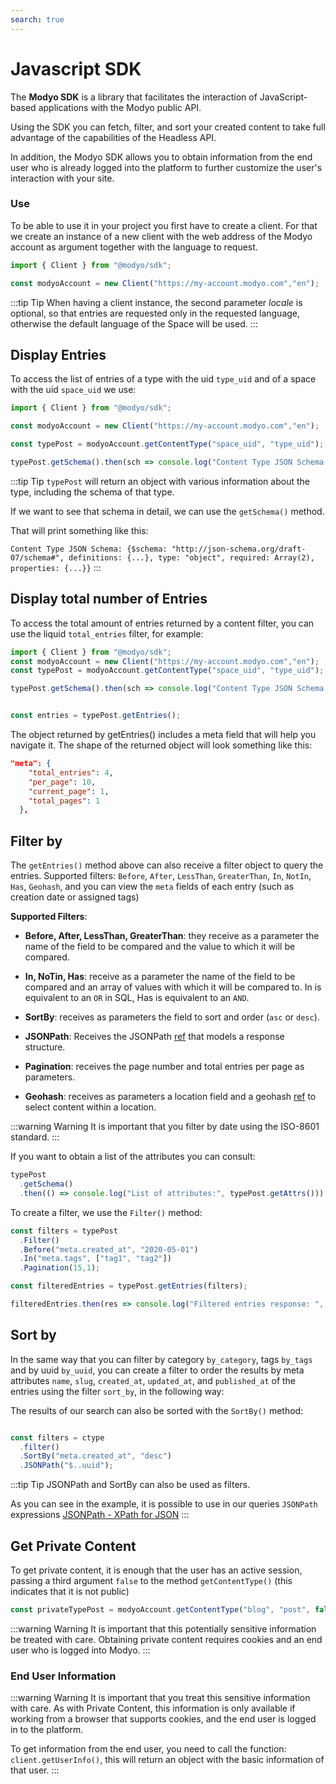 ```yaml
---
search: true
---
```


# Javascript SDK

The **Modyo SDK** is a library that facilitates the interaction of JavaScript-based applications with the Modyo public API.

Using the SDK you can fetch, filter, and sort your created content to take full advantage of the capabilities of the Headless API.

In addition, the Modyo SDK allows you to obtain information from the end user who is already logged into the platform to further customize the user's interaction with your site.

### Use

To be able to use it in your project you first have to create a client. For that we create an instance of a new client with the web address of the Modyo account as argument together with the language to request.

```js
import { Client } from "@modyo/sdk";

const modyoAccount = new Client("https://my-account.modyo.com","en");
```

:::tip Tip
When having a client instance, the second parameter _locale_ is optional, so that entries are requested only in the requested language, otherwise the default language of the Space will be used.
:::

## Display Entries

To access the list of entries of a type with the uid `type_uid` and of a space with the uid `space_uid` we use:

```js
import { Client } from "@modyo/sdk";

const modyoAccount = new Client("https://my-account.modyo.com","en");

const typePost = modyoAccount.getContentType("space_uid", "type_uid");

typePost.getSchema().then(sch => console.log("Content Type JSON Schema:", sch));
```

:::tip Tip
`typePost` will return an object with various information about the type, including the schema of that type.

If we want to see that schema in detail, we can use the `getSchema()` method.

That will print something like this:

`Content Type JSON Schema: {$schema: "http://json-schema.org/draft-07/schema#", definitions: {...}, type: "object", required: Array(2), properties: {...}}`
:::

## Display total number of Entries

To access the total amount of entries returned by a content filter, you can use the liquid `total_entries` filter, for example:

```js
import { Client } from "@modyo/sdk";
const modyoAccount = new Client("https://my-account.modyo.com","en");
const typePost = modyoAccount.getContentType("space_uid", "type_uid");

typePost.getSchema().then(sch => console.log("Content Type JSON Schema:", sch));


const entries = typePost.getEntries();

```

The object returned by getEntries() includes a meta field that will help you navigate it. The shape of the returned object will look something like this:

```json
"meta": {
    "total_entries": 4,
    "per_page": 10,
    "current_page": 1,
    "total_pages": 1
  },
```

## Filter by

The `getEntries()` method above can also receive a filter object to query the entries.
Supported filters: `Before`, `After`, `LessThan`, `GreaterThan`, `In`, `NotIn`, `Has`, `Geohash`, and you can view the `meta` fields of each entry (such as creation date or assigned tags)

**Supported Filters**:

- **Before, After, LessThan, GreaterThan**: they receive as a parameter the name of the field to be compared and the value to which it will be compared.

- **In, NoTin, Has**: receive as a parameter the name of the field to be compared and an array of values with which it will be compared to. In is equivalent to an `OR` in SQL, Has is equivalent to an `AND`.

- **SortBy**: receives as parameters the field to sort and order (`asc` or `desc`).

- **JSONPath**: Receives the JSONPath [ref](https://goessner.net/articles/JsonPath/) that models a response structure.

- **Pagination**: receives the page number and total entries per page as parameters.

- **Geohash**: receives as parameters a location field and a geohash [ref](https://www.movable-type.co.uk/scripts/geohash.html) to select content within a location.

:::warning Warning
It is important that you filter by date using the ISO-8601 standard.
:::

If you want to obtain a list of the attributes you can consult:

```js
typePost
  .getSchema()
  .then(() => console.log("List of attributes:", typePost.getAttrs()));
```

To create a filter, we use the `Filter()` method:

```js
const filters = typePost
  .Filter()
  .Before("meta.created_at", "2020-05-01")
  .In("meta.tags", ["tag1", "tag2"])
  .Pagination(15,1);

const filteredEntries = typePost.getEntries(filters);

filteredEntries.then(res => console.log("Filtered entries response: ", res));
```

## Sort by

In the same way that you can filter by category `by_category`, tags `by_tags` and by uuid `by_uuid`, you can create a filter to order the results by meta attributes `name`, `slug`, `created_at`, `updated_at`, and `published_at` of the entries using the filter `sort_by`, in the following way:

The results of our search can also be sorted with the `SortBy()` method:

```js

const filters = ctype
  .filter()
  .SortBy("meta.created_at", "desc")
  .JSONPath("$..uuid");
```


:::tip Tip
JSONPath and SortBy can also be used as filters.

As you can see in the example, it is possible to use in our queries `JSONPath` expressions [JSONPath - XPath for JSON](https://goessner.net/articles/JsonPath/)
:::

## Get Private Content

To get private content, it is enough that the user has an active session, passing a third argument `false` to the method `getContentType()` (this indicates that it is not public)

```js
const privateTypePost = modyoAccount.getContentType("blog", "post", false);
```

:::warning Warning
It is important that this potentially sensitive information be treated with care. Obtaining private content requires cookies and an end user who is logged into Modyo.
:::

### End User Information

:::warning Warning
It is important that you treat this sensitive information with care. As with Private Content, this information is only available if working from a browser that supports cookies, and the end user is logged in to the platform.

To get information from the end user, you need to call the function: `client.getUserInfo()`, this will return an object with the basic information
of that user.
:::

